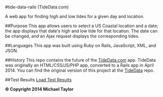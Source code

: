 #tide-data-rails (TideData.com)

A web app for finding high and low tides for a given day and location.


##Purpose
This app allows users to select a US Coastal location and a date; the app displays that date's high and low tide for that location. The date can be changed, and an Ajax request displays the corresponding tides.

##Languages
This app was built using Ruby on Rails, JavaScript, XML, and JSON.

##History
This repo contains the future of the [TideData.com](http://tidedata.com) app. TideData was originally an HTML/CSS/JS/PHP app, converted to a Rails app in April 2014. You can find the original version of this project at the [TideData](http://github.com/sealocal/TideData) repo.

##Test Results
[Load Test Results](http://loadimpact.com/test/view/1645042)


<strong>&copy; Copyright 2014 Michael Taylor</strong>

